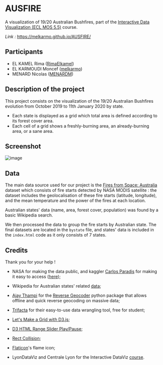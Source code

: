 # AUSFIRE

A visualization of 19/20 Australian Bushfires, part of the [Interactive Data Visualization (ECL MOS 5.5)](https://github.com/LyonDataViz/MOS5.5-Dataviz) course.

*Link :* https://melkarmo.github.io/AUSFIRE/

## Participants

* EL KAMEL Rima ([RimaElkamel](https://github.com/RimaElkamel))
* EL KARMOUDI Moncef ([melkarmo](https://github.com/melkarmo))
* MENARD Nicolas ([MENARDM](https://github.com/MENARDN))

## Description of the project

This project consists on the visualization of the 19/20 Australian Bushfires evolution from October 2019 to 11th January 2020 by state.  
* Each state is displayed as a grid which total area is defined according to its forest cover area. 
* Each cell of a grid shows a freshly-burning area, an already-burning area, or a sane area.

## Screenshot

![image](https://melkarmo.github.io/AUSFIRE/images/screenshot.PNG)

## Data

The main data source used for our project is the [Fires from Space: Australia](https://www.kaggle.com/carlosparadis/fires-from-space-australia-and-new-zeland#fire_nrt_M6_96619.csv) dataset which consists of fire starts detected by NASA MODIS satellite : the dataset includes the geolocalisation of these fire starts (latitude, longitude), and the mean temperature and the power of the fires at each location.

Australian states' data (name, area, forest cover, population) was found by a basic Wikipedia search.

We then processed the data to group the fire starts by Australian state. The final datasets are located in the `bystate` file, and states' data is included in the `index.html` code as it only consists of 7 states.

## Credits

Thank you for your help !

* NASA for making the data public, and kaggler [Carlos Paradis](https://www.kaggle.com/carlosparadis) for making it easy to access ([here](https://www.kaggle.com/carlosparadis/fires-from-space-australia-and-new-zeland#fire_nrt_M6_96619.csv));

* Wikipedia for Australian states' related [data](https://en.wikipedia.org/wiki/Forest_cover_by_state_or_territory_in_Australia);

* [Ajay Thampi](https://github.com/thampiman) for the [Reverse Geocoder](https://github.com/thampiman/reverse-geocoder) python package that allows offline and quick reverse geocoding on massive data;

* [Trifacta](https://www.trifacta.com/fr/) for their easy-to-use data wrangling tool, free for student;

* [Let's Make a Grid with D3.js](https://bl.ocks.org/cagrimmett/07f8c8daea00946b9e704e3efcbd5739);

* [D3 HTML Range Slider Play/Pause](https://jsfiddle.net/bfbun6cc/4/);

* [Rect Collision](http://bl.ocks.org/natebates/273b99ddf86e2e2e58ff);

* [Flaticon](https://www.flaticon.com/)'s flame icon;

* LyonDataViz and Centrale Lyon for the Interactive DataViz [course](https://github.com/LyonDataViz/MOS5.5-Dataviz).